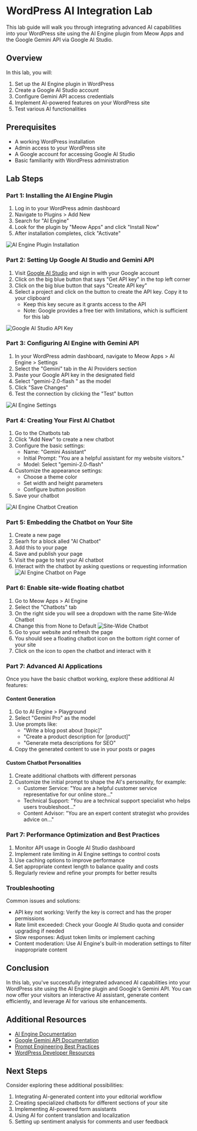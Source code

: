 # WordPress AI Integration Lab

This lab guide will walk you through integrating advanced AI capabilities into your WordPress site using the AI Engine plugin from Meow Apps and the Google Gemini API via Google AI Studio.

## Overview

In this lab, you will:
1. Set up the AI Engine plugin in WordPress
2. Create a Google AI Studio account
3. Configure Gemini API access credentials
4. Implement AI-powered features on your WordPress site
5. Test various AI functionalities

## Prerequisites

- A working WordPress installation
- Admin access to your WordPress site
- A Google account for accessing Google AI Studio
- Basic familiarity with WordPress administration

## Lab Steps

### Part 1: Installing the AI Engine Plugin

1. Log in to your WordPress admin dashboard
2. Navigate to Plugins > Add New
3. Search for "AI Engine"
4. Look for the plugin by "Meow Apps" and click "Install Now"
5. After installation completes, click "Activate"

![AI Engine Plugin Installation](image.png)

### Part 2: Setting Up Google AI Studio and Gemini API

1. Visit [Google AI Studio](https://makersuite.google.com/) and sign in with your Google account
2. Click on the big blue button that says "Get API key" in the top left corner
3. Click on the big blue button that says "Create API key"
4. Select a project and click on the button to create the API key. Copy it to your clipboard
   - Keep this key secure as it grants access to the API
   - Note: Google provides a free tier with limitations, which is sufficient for this lab

![Google AI Studio API Key](image-1.png)

### Part 3: Configuring AI Engine with Gemini API

1. In your WordPress admin dashboard, navigate to Meow Apps > AI Engine > Settings
2. Select the "Gemini" tab in the AI Providers section
3. Paste your Google API key in the designated field
4. Select "gemini-2.0-flash " as the model
4. Click "Save Changes"
5. Test the connection by clicking the "Test" button

![AI Engine Settings](image-2.png)

### Part 4: Creating Your First AI Chatbot

1. Go to the Chatbots tab 
2. Click "Add New" to create a new chatbot
3. Configure the basic settings:
   - Name: "Gemini Assistant"
   - Initial Prompt: "You are a helpful assistant for my website visitors."
   - Model: Select "gemini-2.0-flash"
4. Customize the appearance settings:
   - Choose a theme color
   - Set width and height parameters
   - Configure button position
5. Save your chatbot

![AI Engine Chatbot Creation](image-3.png)

### Part 5: Embedding the Chatbot on Your Site

1. Create a new page
2. Searh for a block alled "AI Chatbot"
3. Add this to your page
4. Save and publish your page
5. Visit the page to test your AI chatbot
6. Interact with the chatbot by asking questions or requesting information
![AI Engine Chatbot on Page](image-4.png)

### Part 6: Enable site-wide floating chatbot

1. Go to Meow Apps > AI Engine
2. Select the "Chatbots" tab
3. On the right side you will see a dropdown with the name Site-Wide Chatbot
4. Change this from None to Default
![Site-Wide Chatbot](image-4.png)
5. Go to your website and refresh the page
6. You should see a floating chatbot icon on the bottom right corner of your site
7. Click on the icon to open the chatbot and interact with it

### Part 7: Advanced AI Applications

Once you have the basic chatbot working, explore these additional AI features:

#### Content Generation

1. Go to AI Engine > Playground
2. Select "Gemini Pro" as the model
3. Use prompts like:
   - "Write a blog post about [topic]"
   - "Create a product description for [product]"
   - "Generate meta descriptions for SEO"
4. Copy the generated content to use in your posts or pages

#### Custom Chatbot Personalities

1. Create additional chatbots with different personas
2. Customize the initial prompt to shape the AI's personality, for example:
   - Customer Service: "You are a helpful customer service representative for our online store..."
   - Technical Support: "You are a technical support specialist who helps users troubleshoot..."
   - Content Advisor: "You are an expert content strategist who provides advice on..."

### Part 7: Performance Optimization and Best Practices

1. Monitor API usage in Google AI Studio dashboard
2. Implement rate limiting in AI Engine settings to control costs
3. Use caching options to improve performance
4. Set appropriate context length to balance quality and costs
5. Regularly review and refine your prompts for better results

### Troubleshooting

Common issues and solutions:
- API key not working: Verify the key is correct and has the proper permissions
- Rate limit exceeded: Check your Google AI Studio quota and consider upgrading if needed
- Slow responses: Adjust token limits or implement caching
- Content moderation: Use AI Engine's built-in moderation settings to filter inappropriate content

## Conclusion

In this lab, you've successfully integrated advanced AI capabilities into your WordPress site using the AI Engine plugin and Google's Gemini API. You can now offer your visitors an interactive AI assistant, generate content efficiently, and leverage AI for various site enhancements.

## Additional Resources

- [AI Engine Documentation](https://meowapps.com/ai-engine/documentation/)
- [Google Gemini API Documentation](https://ai.google.dev/docs/gemini_api_overview)
- [Prompt Engineering Best Practices](https://ai.google.dev/docs/prompt_best_practices)
- [WordPress Developer Resources](https://developer.wordpress.org/)

## Next Steps

Consider exploring these additional possibilities:
1. Integrating AI-generated content into your editorial workflow
2. Creating specialized chatbots for different sections of your site
3. Implementing AI-powered form assistants
4. Using AI for content translation and localization
5. Setting up sentiment analysis for comments and user feedback

